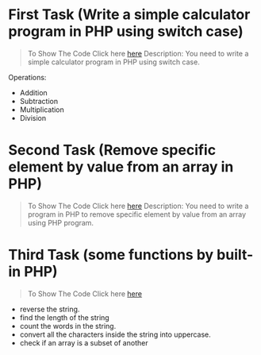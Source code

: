 # First Task (Write a simple calculator program in PHP using switch case)
> To Show The Code Click here <a href="Simple Calculator Program in PHP.php">here</a>
Description:
You need to write a simple calculator program in PHP using switch case.

<p>Operations:<p>
<ul>
    <li>Addition</li>
    <li>Subtraction</li>
    <li>Multiplication</li>
    <li>Division</li>
</ul>


# Second Task (Remove specific element by value from an array in PHP)
> To Show The Code Click here <a href="Remove specific element by value from an array in PHP.php">here</a>
Description:
You need to write a program in PHP to remove specific element by value from an array using PHP program.


# Third Task (some functions by built-in PHP)
> To Show The Code Click here <a href="StringFunction.php">here</a>
<ul>
    <li>reverse the string.</li>
    <li>find the length of the string</li>
    <li>count the words in the string.</li>
    <li>convert all the characters inside the string into uppercase.</li>
    <li>check if an array is a subset of another</li>
</ul>

